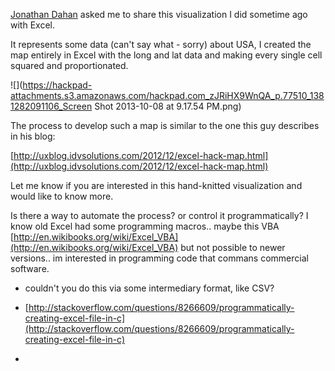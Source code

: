 
[Jonathan Dahan](/ep/profile/uABG7ngMwBe) asked me to share this visualization I did sometime ago with Excel.

It represents some data (can't say what - sorry) about USA, I created the map entirely in Excel with the long and lat data and making every single cell squared and proportionated.

![](https://hackpad-attachments.s3.amazonaws.com/hackpad.com_zJRiHX9WnQA_p.77510_1381282091106_Screen Shot 2013-10-08 at 9.17.54 PM.png)

The process to develop such a map is similar to the one this guy describes in his blog:

[http://uxblog.idvsolutions.com/2012/12/excel-hack-map.html](http://uxblog.idvsolutions.com/2012/12/excel-hack-map.html)

Let me know if you are interested in this hand-knitted visualization and would like to know more.

Is there a way to automate the process? or control it programmatically? I know old Excel had some programming macros.. maybe this VBA [http://en.wikibooks.org/wiki/Excel_VBA](http://en.wikibooks.org/wiki/Excel_VBA) but not possible to newer versions.. im interested in programming code that commans commercial software. 

*   couldn't you do this via some intermediary format, like CSV?
*   [http://stackoverflow.com/questions/8266609/programmatically-creating-excel-file-in-c](http://stackoverflow.com/questions/8266609/programmatically-creating-excel-file-in-c)

*
